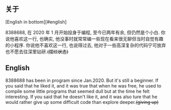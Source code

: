 ## 关于

[English in bottom][#english]

8388688, 在 2020 年 1 月开始投身于编程, 至今已两年有余, 但仍然是个小白. 
你说他喜欢这一行, 也确实, 他没事时就常常编一些现在看来很无聊但当时自觉有趣的小程序. 
你说他不喜欢这一行, 也说得过去, 他对于一些高深复杂的代码宁可放弃也不愿去往深里钻研.~~(摆烂状态)~~










## English

8388688 has been in program since Jan.2020. But it's still a beginner.
If you said that he liked it, and it was true that when he was free, he used to compile some little programs that seemed dull but at the time he felt interesting.
If you said that he doesn't like it, and it was also ture that he would rather give up some difficult code than explore deeper.~~(giving up)~~



